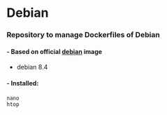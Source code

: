 # Debian 
### Repository to manage Dockerfiles of Debian

#### - Based on official [debian](https://hub.docker.com/_/debian/) image
* debian 8.4

#### - Installed:

    nano
    htop

